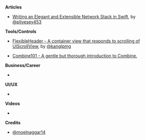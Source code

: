 
**Articles**

* [Writing an Elegant and Extensible Network Stack in Swift](https://medium.com/@peterlivesey/writing-an-elegant-and-extensible-network-stack-in-swift-e2f5d9ab3ea9), by  [@plivesey453](https://twitter.com/plivesey453)

**Tools/Controls**

* [FlexibleHeader - A container view that responds to scrolling of UIScrollView](https://github.com/k-lpmg/FlexibleHeader), by [@kanglpmg](https://twitter.com/kanglpmg)

* [Combine101 - A gentle but thorough introduction to Combine.](https://github.com/learncombine/Combine101)

**Business/Career**

* 

**UI/UX**

* 

**Videos**

*

**Credits**

* [@moelnaggar14](https://github.com/MoElnaggar14)
